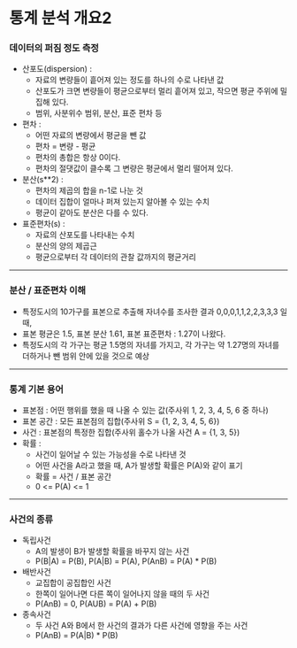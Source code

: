 # 통계 분석 개요2



### 데이터의 퍼짐 정도 측정

- 산포도(dispersion) : 
  - 자료의 변량들이 흩어져 있는 정도를 하나의 수로 나타낸 값
  - 산포도가 크면 변량들이 평균으로부터 멀리 흩어져 있고, 작으면 평균 주위에 밀집해 있다.
  - 범위, 사분위수 범위, 분산, 표준 편차 등
- 편차 :
  - 어떤 자료의 변량에서 평균을 뺀 값
  - 편차 = 변량 - 평균
  - 편차의 총합은 항상 0이다.
  - 편차의 절댓값이 클수록 그 변량은 평균에서 멀리 떨어져 있다.
- 분산(s**2) :
  - 편차의 제곱의 합을 n-1로 나눈 것
  - 데이터 집합이 얼마나 퍼져 있는지 알아볼 수 있는 수치
  - 평균이 같아도 분산은 다를 수 있다.
- 표준편차(s) : 
  - 자료의 산포도를 나타내는 수치
  - 분산의 양의 제곱근
  - 평균으로부터 각 데이터의 관찰 값까지의 평균거리



---



### 분산 / 표준편차 이해

- 특정도시의 10가구를 표본으로 추출해 자녀수를 조사한 결과 0,0,0,1,1,2,2,3,3,3 일 때,
- 표본 평균은 1.5, 표본 분산 1.61, 표본 표준편차 : 1.27이 나왔다.
- 특정도시의 각 가구는 평균 1.5명의 자녀를 가지고, 각 가구는 약 1.27명의 자녀를 더하거나 뺀 범위 안에 있을 것으로 예상



---



### 통계 기본 용어

- 표본점 : 어떤 행위를 했을 때 나올 수 있는 값(주사위 1, 2, 3, 4, 5, 6 중 하나)
- 표본 공간 : 모든 표본점의 집합(주사위 S = {1, 2, 3, 4, 5, 6})
- 사건 : 표본점의 특정한 집합(주사위 홀수가 나올 사건 A = {1, 3, 5})
- 확률 : 
  - 사건이 일어날 수 있는 가능성을 수로 나타낸 것
  - 어떤 사건을 A라고 했을 때, A가 발생할 확률은 P(A)와 같이 표기
  - 확률 = 사건 / 표본 공간
  - 0 <= P(A) <= 1



---



### 사건의 종류

- 독립사건
  - A의 발생이 B가 발생할 확률을 바꾸지 않는 사건
  - P(B|A) = P(B), P(A|B) = P(A), P(AnB) = P(A) * P(B)
- 배반사건
  - 교집합이 공집합인 사건
  - 한쪽이 일어나면 다른 쪽이 일어나지 않을 때의 두 사건
  - P(AnB) = 0, P(AUB) = P(A) + P(B)
- 종속사건
  - 두 사건 A와 B에서 한 사건의 결과가 다른 사건에 영향을 주는 사건
  - P(AnB) = P(A|B) * P(B)